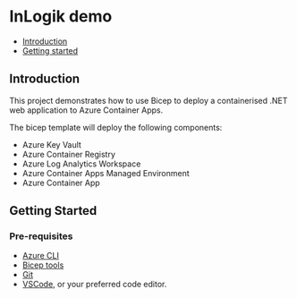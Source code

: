 # InLogik demo

- [Introduction](#introduction)
- [Getting started](#getting-started)

## Introduction

This project demonstrates how to use Bicep to deploy a containerised .NET web application to Azure Container Apps.

The bicep template will deploy the following components:

- Azure Key Vault
- Azure Container Registry
- Azure Log Analytics Workspace
- Azure Container Apps Managed Environment
- Azure Container App

## Getting Started

### Pre-requisites

- [Azure CLI](https://docs.microsoft.com/en-us/cli/azure/install-azure-cli)
- [Bicep tools](https://learn.microsoft.com/en-us/azure/azure-resource-manager/bicep/install)
- [Git](https://git-scm.com/downloads)
- [VSCode](https://code.visualstudio.com/), or your preferred code editor.
